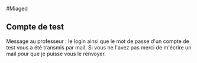 #Miaged

## Compte de test
Message au professeur : le login ainsi que le mot de passe d'un compte de test vous a été transmis par mail. Si vous ne l'avez pas merci de m'écrire un mail pour que je puisse vous le renvoyer.
